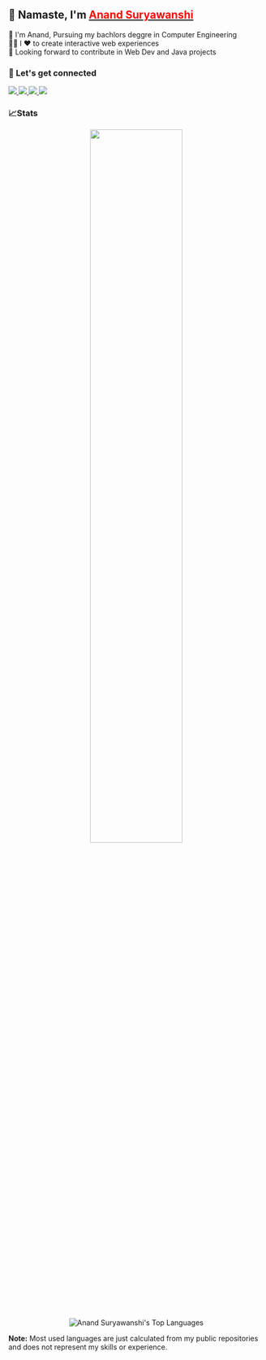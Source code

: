 ## 👋 Namaste, I'm <a href="https://www.itsanand.tech/"> <b style="color:red;">Anand Suryawanshi </b></a>  

🔭 I'm Anand, Pursuing my bachlors deggre in Computer Engineering <br>
🧑‍💻 I ❤️ to create interactive web experiences <br>
🤝 Looking forward to contribute in Web Dev and Java projects <br>

### 🔗 Let's get connected 
<a href="https://www.linkedin.com/in/anand-suryawanshi-532a87155/">
  <img src="https://img.shields.io/badge/LinkedIn-0077B5?style=for-the-badge&logo=linkedin&logoColor=white" /> 
 </a> 
<a href="mailto:anandsuryawanshi66@gmail.com">
  <img src="https://img.shields.io/badge/Gmail-D14836?style=for-the-badge&logo=gmail&logoColor=white"   />
</a>
<a href="https://twitter.com/onlyanand10?lang=en">
  <img src="https://img.shields.io/badge/Twitter-1DA1F2?style=for-the-badge&logo=twitter&logoColor=white"   />
</a>
<a href="https://www.youtube.com/channel/UCSch4za59t6N2kYfZH-B_YQ">
	<img src="https://img.shields.io/badge/YouTube-FF0000?style=for-the-badge&logo=youtube&logoColor=white" />
</a>

### 📈Stats
<p align="center">
	<img width="60%" src="https://github-readme-stats.vercel.app/api?username=onlyanand10&show_icons=true&theme=highcontrast" />  <br>
  <img alt="Anand Suryawanshi's Top Languages" src="https://github-readme-stats.vercel.app/api/top-langs/?username=onlyanand10&layout=compact" />
  
  <b>Note:</b> Most used languages are just calculated from my public repositories and does not represent my skills or experience.
</p>

